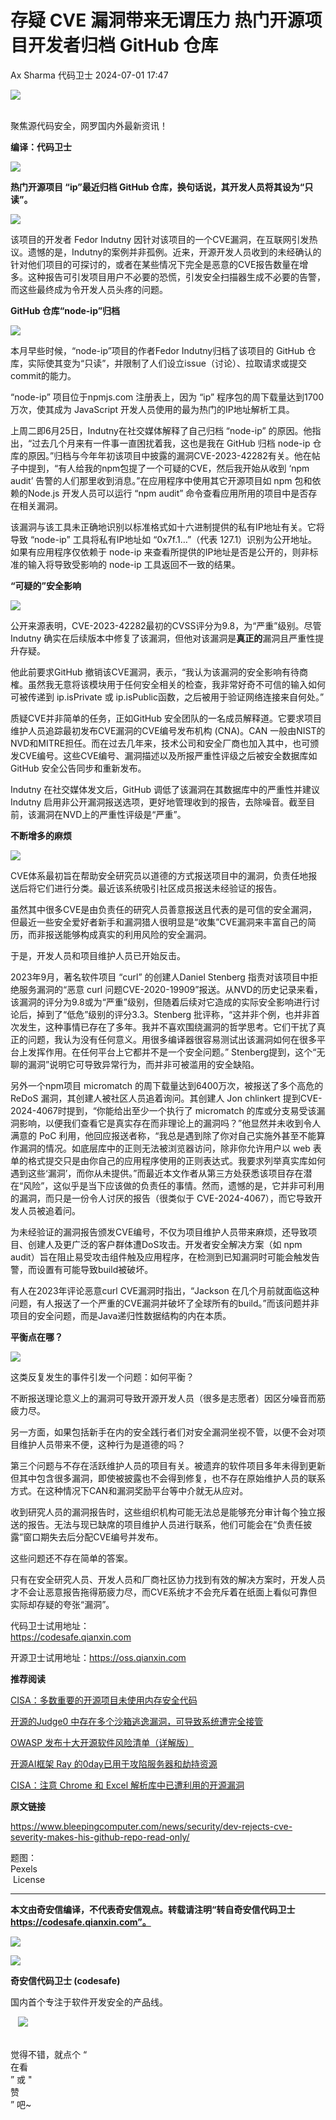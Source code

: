 #  存疑 CVE 漏洞带来无谓压力 热门开源项目开发者归档 GitHub 仓库   
Ax Sharma  代码卫士   2024-07-01 17:47  
  
![](https://mmbiz.qpic.cn/mmbiz_gif/Az5ZsrEic9ot90z9etZLlU7OTaPOdibteeibJMMmbwc29aJlDOmUicibIRoLdcuEQjtHQ2qjVtZBt0M5eVbYoQzlHiaw/640?wx_fmt=gif "")  
  
   
聚焦源代码安全，网罗国内外最新资讯！  
  
**编译：代码卫士**  
  
![](https://mmbiz.qpic.cn/mmbiz_gif/oBANLWYScMRo7ibaa5icpfu7hIC0vDk7cIgicmyV2uPHgCahcKFAjGX3XpEZ1sLSJnP7smNHv9wukia0xczgE9EXwA/640?wx_fmt=gif&from=appmsg "")  
  
**热门开源项目 “ip”最近归档 GitHub 仓库，换句话说，其开发人员将其设为“只读”。**  
  
![](https://mmbiz.qpic.cn/mmbiz_gif/oBANLWYScMRo7ibaa5icpfu7hIC0vDk7cIOwbFttNmrCoQ69NYia8OnAuJEibDE29pLTicX6GaPictHkvnUMfFkEvUmw/640?wx_fmt=gif&from=appmsg "")  
  
  
该项目的开发者 Fedor Indutny 因针对该项目的一个CVE漏洞，在互联网引发热议。遗憾的是，Indutny的案例并非孤例。近来，开源开发人员收到的未经确认的针对他们项目的可探讨的，或者在某些情况下完全是恶意的CVE报告数量在增多。这种报告可引发项目用户不必要的恐慌，引发安全扫描器生成不必要的告警，而这些最终成为令开发人员头疼的问题。  
  
  
**GitHub 仓库“node-ip”归档**  
  
![](https://mmbiz.qpic.cn/mmbiz_gif/oBANLWYScMRo7ibaa5icpfu7hIC0vDk7cIibAE3uRanMMwbOsLlDvP4rRxCmAia5B9hltYZD8fpTkD410VHS9RlcRQ/640?wx_fmt=gif&from=appmsg "")  
  
  
  
本月早些时候，“node-ip”项目的作者Fedor Indutny归档了该项目的 GitHub 仓库，实际使其变为“只读”，并限制了人们设立issue（讨论）、拉取请求或提交commit的能力。  
  
“node-ip” 项目位于npmjs.com 注册表上，因为 “ip” 程序包的周下载量达到1700万次，使其成为 JavaScript 开发人员使用的最为热门的IP地址解析工具。  
  
上周二即6月25日，Indutny在社交媒体解释了自己归档 “node-ip” 的原因。他指出，“过去几个月来有一件事一直困扰着我，这也是我在 GitHub 归档 node-ip 仓库的原因。”归档与今年年初该项目中披露的漏洞CVE-2023-42282有关。他在帖子中提到，“有人给我的npm包提了一个可疑的CVE，然后我开始从收到 ‘npm audit’ 告警的人们那里收到消息。”在应用程序中使用其它开源项目如 npm 包和依赖的Node.js 开发人员可以运行 “npm audit” 命令查看应用所用的项目中是否存在相关漏洞。  
  
该漏洞与该工具未正确地识别以标准格式如十六进制提供的私有IP地址有关。它将导致 “node-ip” 工具将私有IP地址如 “0x7f.1…”（代表 127.1）识别为公开地址。如果有应用程序仅依赖于 node-ip 来查看所提供的IP地址是否是公开的，则非标准的输入将导致受影响的 node-ip 工具返回不一致的结果。  
  
  
**“可疑的”安全影响**  
  
![](https://mmbiz.qpic.cn/mmbiz_gif/oBANLWYScMRo7ibaa5icpfu7hIC0vDk7cIibAE3uRanMMwbOsLlDvP4rRxCmAia5B9hltYZD8fpTkD410VHS9RlcRQ/640?wx_fmt=gif&from=appmsg "")  
  
  
  
公开来源表明，CVE-2023-42282最初的CVSS评分为9.8，为“严重”级别。尽管 Indutny 确实在后续版本中修复了该漏洞，但他对该漏洞是**真正的**漏洞且严重性提升存疑。  
  
他此前要求GitHub 撤销该CVE漏洞，表示，“我认为该漏洞的安全影响有待商榷。虽然我无意将该模块用于任何安全相关的检查，我非常好奇不可信的输入如何可被传递到 ip.isPrivate 或 ip.isPublic函数，之后被用于验证网络连接来自何处。”  
  
质疑CVE并非简单的任务，正如GitHub 安全团队的一名成员解释道。它要求项目维护人员追踪最初发布CVE漏洞的CVE编号发布机构 (CNA)。CAN 一般由NIST的NVD和MITRE担任。而在过去几年来，技术公司和安全厂商也加入其中，也可颁发CVE编号。这些CVE编号、漏洞描述以及所报严重性评级之后被安全数据库如 GitHub 安全公告同步和重新发布。  
  
Indutny 在社交媒体发文后，GitHub 调低了该漏洞在其数据库中的严重性并建议Indutny 启用非公开漏洞报送选项，更好地管理收到的报告，去除噪音。截至目前，该漏洞在NVD上的严重性评级是“严重”。  
  
  
**不断增多的麻烦**  
  
![](https://mmbiz.qpic.cn/mmbiz_gif/oBANLWYScMRo7ibaa5icpfu7hIC0vDk7cIibAE3uRanMMwbOsLlDvP4rRxCmAia5B9hltYZD8fpTkD410VHS9RlcRQ/640?wx_fmt=gif&from=appmsg "")  
  
  
  
CVE体系最初旨在帮助安全研究员以道德的方式报送项目中的漏洞，负责任地报送后将它们进行分类。最近该系统吸引社区成员报送未经验证的报告。  
  
虽然其中很多CVE是由负责任的研究人员善意报送且代表的是可信的安全漏洞，但最近一些安全爱好者新手和漏洞猎人很明显是“收集”CVE漏洞来丰富自己的简历，而非报送能够构成真实的利用风险的安全漏洞。  
  
于是，开发人员和项目维护人员已开始反击。  
  
2023年9月，著名软件项目 “curl” 的创建人Daniel Stenberg 指责对该项目中拒绝服务漏洞的“恶意 curl 问题CVE-2020-19909”报送。从NVD的历史记录来看，该漏洞的评分为9.8或为“严重”级别，但随着后续对它造成的实际安全影响进行讨论后，掉到了“低危”级别的评分3.3。Stenberg 批评称，“这并非个例，也并非首次发生，这种事情已存在了多年。我并不喜欢围绕漏洞的哲学思考。它们干扰了真正的问题，我认为没有任何意义。用很多编译器很容易测试出该漏洞如何在很多平台上发挥作用。在任何平台上它都并不是一个安全问题。” Stenberg提到，这个“无聊的漏洞”说明它可导致异常行为，而并非可被滥用的安全缺陷。  
  
另外一个npm项目 micromatch 的周下载量达到6400万次，被报送了多个高危的ReDoS 漏洞，其创建人被社区人员追着询问。其创建人 Jon chlinkert 提到CVE-2024-4067时提到，“你能给出至少一个执行了 micromatch 的库或分支易受该漏洞影响，以便我们查看它是真实存在而非理论上的漏洞吗？”他显然并未收到令人满意的 PoC 利用，他回应报送者称，“我总是遇到除了你对自己实施外甚至不能算作漏洞的情况。如底层库中的正则无法被浏览器访问，除非你允许用户以 web 表单的格式提交只是由你自己的应用程序使用的正则表达式。我要求列举真实库如何遇到这些‘漏洞’，而你从未提供。”而最近本文作者从第三方处获悉该项目存在潜在“风险”，这似乎是当下应该做的负责任的事情。然而，遗憾的是，它并非可利用的漏洞，而只是一份令人讨厌的报告（很类似于 CVE-2024-4067），而它导致开发人员被追着问。  
  
为未经验证的漏洞报告颁发CVE编号，不仅为项目维护人员带来麻烦，还导致项目、创建人及更广泛的客户群体遭DoS攻击。开发者安全解决方案（如 npm audit）旨在阻止易受攻击组件触及应用程序，在检测到已知漏洞时可能会触发告警，而设置有可能导致build被破坏。  
  
有人在2023年评论恶意curl CVE漏洞时指出，“Jackson 在几个月前就面临这种问题，有人报送了一个严重的CVE漏洞并破坏了全球所有的build。”而该问题并非项目的安全问题，而是Java递归性数据结构的内在本质。  
  
  
**平衡点在哪？**  
  
![](https://mmbiz.qpic.cn/mmbiz_gif/oBANLWYScMRo7ibaa5icpfu7hIC0vDk7cIibAE3uRanMMwbOsLlDvP4rRxCmAia5B9hltYZD8fpTkD410VHS9RlcRQ/640?wx_fmt=gif&from=appmsg "")  
  
  
  
这类反复发生的事件引发一个问题：如何平衡？  
  
不断报送理论意义上的漏洞可导致开源开发人员（很多是志愿者）因区分噪音而筋疲力尽。  
  
另一方面，如果包括新手在内的安全践行者们对安全漏洞坐视不管，以便不会对项目维护人员带来不便，这种行为是道德的吗？  
  
第三个问题与不存在活跃维护人员的项目有关。被遗弃的软件项目多年未得到更新但其中包含很多漏洞，即使被披露也不会得到修复，也不存在原始维护人员的联系方式。在这种情况下CAN和漏洞奖励平台等中介就无从应对。  
  
收到研究人员的漏洞报告时，这些组织机构可能无法总是能够充分审计每个独立报送的报告。无法与现已缺席的项目维护人员进行联系，他们可能会在“负责任披露”窗口期失去后分配CVE编号并发布。  
  
这些问题还不存在简单的答案。  
  
只有在安全研究人员、开发人员和厂商社区协力找到有效的解决方案时，开发人员才不会让恶意报告拖得筋疲力尽，而CVE系统才不会充斥着在纸面上看似可靠但实际却存疑的夸张“漏洞”。  
  
  
代码卫士试用地址：  
https://codesafe.qianxin.com  
  
开源卫士试用地址：https://oss.qianxin.com  
  
  
  
  
  
  
  
  
  
  
**推荐阅读**  
  
[CISA：多数重要的开源项目未使用内存安全代码](http://mp.weixin.qq.com/s?__biz=MzI2NTg4OTc5Nw==&mid=2247519901&idx=1&sn=32d7347010a5e163854477e5c2232e19&chksm=ea94bff7dde336e13576de0daf2daadc290e35b0e3b4c7d7b385038100a61ef8c962de61267a&scene=21#wechat_redirect)  
  
  
[开源的Judge0 中存在多个沙箱逃逸漏洞，可导致系统遭完全接管](http://mp.weixin.qq.com/s?__biz=MzI2NTg4OTc5Nw==&mid=2247519400&idx=2&sn=e79b7a5da52b70449d7f2d6c99c8cab2&chksm=ea94bdc2dde334d48c4fc1fc698133c71550c937353091502e020643ff271de8656b39d98e84&scene=21#wechat_redirect)  
  
  
[OWASP 发布十大开源软件风险清单（详解版）](http://mp.weixin.qq.com/s?__biz=MzI2NTg4OTc5Nw==&mid=2247519303&idx=1&sn=df6dc31715e4c8d70ad22fe31af7eb03&chksm=ea94bd2ddde3343b6e37f517febd2d68bba0fe206dde6bab42bf696389f1ca4723bbdf8ccf78&scene=21#wechat_redirect)  
  
  
[开源AI框架 Ray 的0day已用于攻陷服务器和劫持资源](http://mp.weixin.qq.com/s?__biz=MzI2NTg4OTc5Nw==&mid=2247519162&idx=1&sn=3872fcc82018e2c561d9e4e7574f0c8e&chksm=ea94bad0dde333c6d504e2c7680caabb4badc973dd03223bab93d5b62e5469c4db22d966adf9&scene=21#wechat_redirect)  
  
  
[CISA：注意 Chrome 和 Excel 解析库中已遭利用的开源漏洞](http://mp.weixin.qq.com/s?__biz=MzI2NTg4OTc5Nw==&mid=2247518582&idx=2&sn=3e7fcf93d7c3d8fa193fcb72ed6c2347&chksm=ea94b81cdde3310af6e572040db0f7c2aba6bf5314cdb417d0ad4e7fffa194153e99860228a1&scene=21#wechat_redirect)  
  
  
  
  
  
**原文链接**  
  
  
https://www.bleepingcomputer.com/news/security/dev-rejects-cve-severity-makes-his-github-repo-read-only/  
  
  
题图：  
Pexels  
 License  
  
****  
**本文由奇安信编译，不代表奇安信观点。转载请注明“转自奇安信代码卫士 https://codesafe.qianxin.com”。**  
  
  
  
  
![](https://mmbiz.qpic.cn/mmbiz_jpg/oBANLWYScMSf7nNLWrJL6dkJp7RB8Kl4zxU9ibnQjuvo4VoZ5ic9Q91K3WshWzqEybcroVEOQpgYfx1uYgwJhlFQ/640?wx_fmt=jpeg "")  
  
![](https://mmbiz.qpic.cn/mmbiz_jpg/oBANLWYScMSN5sfviaCuvYQccJZlrr64sRlvcbdWjDic9mPQ8mBBFDCKP6VibiaNE1kDVuoIOiaIVRoTjSsSftGC8gw/640?wx_fmt=jpeg "")  
  
**奇安信代码卫士 (codesafe)**  
  
国内首个专注于软件开发安全的产品线。  
  
   ![](https://mmbiz.qpic.cn/mmbiz_gif/oBANLWYScMQ5iciaeKS21icDIWSVd0M9zEhicFK0rbCJOrgpc09iaH6nvqvsIdckDfxH2K4tu9CvPJgSf7XhGHJwVyQ/640?wx_fmt=gif "")  
  
   
觉得不错，就点个 “  
在看  
” 或 "  
赞  
” 吧~  
  
